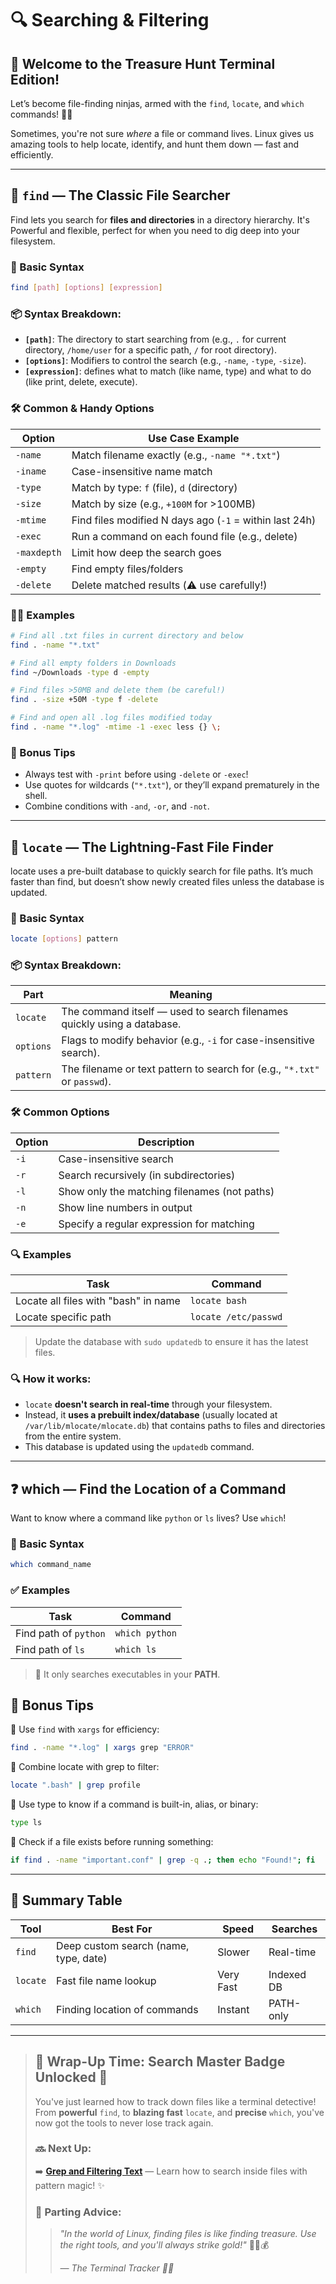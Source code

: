# 🔍 Searching & Filtering

## 🧭 Welcome to the Treasure Hunt Terminal Edition!  

Let’s become file-finding ninjas, armed with the `find`, `locate`, and `which` commands! 🥷📂  

Sometimes, you're not sure *where* a file or command lives. Linux gives us amazing tools to help locate, identify, and hunt them down — fast and efficiently.

---

##  📁 `find` — The Classic File Searcher

Find lets you search for **files and directories** in a directory hierarchy. It's Powerful and flexible, perfect for when you need to dig deep into your filesystem.

### 🔧 Basic Syntax
```bash
find [path] [options] [expression]
```

### 📦 Syntax Breakdown:
- **`[path]`**: The directory to start searching from (e.g., `.` for current directory, `/home/user` for a specific path, `/` for root directory).
- **`[options]`**: Modifiers to control the search (e.g., `-name`, `-type`, `-size`).
- **`[expression]`**: defines what to match (like name, type) and what to do (like print, delete, execute).

### 🛠️ Common & Handy Options

| Option      | Use Case Example                                        |
| ----------- | ------------------------------------------------------- |
| `-name`     | Match filename exactly (e.g., `-name "*.txt"`)          |
| `-iname`    | Case-insensitive name match                             |
| `-type`     | Match by type: `f` (file), `d` (directory)              |
| `-size`     | Match by size (e.g., `+100M` for >100MB)                |
| `-mtime`    | Find files modified N days ago (`-1` = within last 24h) |
| `-exec`     | Run a command on each found file (e.g., delete)         |
| `-maxdepth` | Limit how deep the search goes                          |
| `-empty`    | Find empty files/folders                                |
| `-delete`   | Delete matched results (⚠️ use carefully!)              |


### 🕵️‍♂️ Examples
```bash
# Find all .txt files in current directory and below
find . -name "*.txt"

# Find all empty folders in Downloads
find ~/Downloads -type d -empty

# Find files >50MB and delete them (be careful!)
find . -size +50M -type f -delete

# Find and open all .log files modified today
find . -name "*.log" -mtime -1 -exec less {} \;
```

### 🧠 Bonus Tips
- Always test with `-print` before using `-delete` or `-exec`!
- Use quotes for wildcards (`"*.txt"`), or they’ll expand prematurely in the shell.
- Combine conditions with `-and`, `-or`, and `-not`.

---

## 🚀 `locate` — The Lightning-Fast File Finder

locate uses a pre-built database to quickly search for file paths. It’s much faster than find, but doesn’t show newly created files unless the database is updated.

### 🔧 Basic Syntax
```bash
locate [options] pattern
```

### 📦 Syntax Breakdown:
| Part      | Meaning                                                                   |
| --------- | ------------------------------------------------------------------------- |
| `locate`  | The command itself — used to search filenames quickly using a database.   |
| `options` | Flags to modify behavior (e.g., `-i` for case-insensitive search).        |
| `pattern` | The filename or text pattern to search for (e.g., `"*.txt"` or `passwd`). |

### 🛠️ Common Options
| Option      | Description                                      |
| ----------- | ------------------------------------------------ |
| `-i`       | Case-insensitive search                          |
| `-r`       | Search recursively (in subdirectories)          |
| `-l`       | Show only the matching filenames (not paths)    |
| `-n`       | Show line numbers in output                      |
| `-e`       | Specify a regular expression for matching       |

### 🔍 Examples

| Task                                 | Command              |
| ------------------------------------ | -------------------- |
| Locate all files with "bash" in name | `locate bash`        |
| Locate specific path                 | `locate /etc/passwd` |

> Update the database with `sudo updatedb` to ensure it has the latest files.

### 🔍 How it works:
- `locate` **doesn't search in real-time** through your filesystem.
- Instead, it **uses a prebuilt index/database** (usually located at `/var/lib/mlocate/mlocate.db`) that contains paths to files and directories from the entire system.
- This database is updated using the `updatedb` command.

---

## ❓ which — Find the Location of a Command
Want to know where a command like `python` or `ls` lives? Use `which`!

### 🔧 Basic Syntax
```bash
which command_name
```

### ✅ Examples

| Task                  | Command        |
| --------------------- | -------------- |
| Find path of `python` | `which python` |
| Find path of `ls`     | `which ls`     |

> 👀 It only searches executables in your **PATH**.

## 🎁 Bonus Tips

🔸 Use `find` with `xargs` for efficiency:
```bash
find . -name "*.log" | xargs grep "ERROR"
```
🔸 Combine locate with grep to filter:
```bash
locate ".bash" | grep profile
```
🔸 Use type to know if a command is built-in, alias, or binary:
```bash
type ls
```
🔸 Check if a file exists before running something:
```bash
if find . -name "important.conf" | grep -q .; then echo "Found!"; fi
```

---

## 🧠 Summary Table
| Tool     | Best For                              | Speed     | Searches   |
| -------- | ------------------------------------- | --------- | ---------- |
| `find`   | Deep custom search (name, type, date) | Slower    | Real-time  |
| `locate` | Fast file name lookup                 | Very Fast | Indexed DB |
| `which`  | Finding location of commands          | Instant   | PATH-only  |

---

> ## 🏁 Wrap-Up Time: Search Master Badge Unlocked 🎯
> You've just learned how to track down files like a terminal detective!
> From **powerful** `find`, to **blazing fast** `locate`, and **precise** `which`, you've now got the tools to never lose track again.
>
> ### 🔜 Next Up:
> ➡️ **[Grep and Filtering Text](../searching-and-filtering/grep-cut-sort.md)** — Learn how to search inside files with pattern magic! ✨
>
> ### 💬 Parting Advice:
> >_"In the world of Linux, finding files is like finding treasure. Use the right tools, and you'll always strike gold!"_ 🏴‍☠️💰
> >
> > _— The Terminal Tracker 🕵️‍♀️_